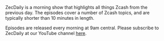 ZecDaily is a morning show that highlights all things Zcash from the previous day. The episodes cover a number of Zcash topics, and are typically shorter than 10 minutes in length.

Episodes are released every morning at 9am central. Please subscribe to ZecDaily at our YouTube channel [here](https://www.youtube.com/channel/UC3-KM00kjCUheRzO5cq3PAA).
